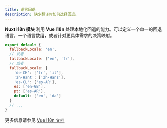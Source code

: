 ```yaml
---
title: 语言回退
description: 缺少翻译时如何选择回退。
---
```


**Nuxt i18n 模块** 利用 **Vue I18n** 处理本地化回退的能力。可以定义一个单一的回退语言，一个语言数组，或者针对更具体需求的决策映射。

```js [i18n.config.ts]
export default {
  fallbackLocale: 'en',
  // 或者
  fallbackLocale: ['en', 'fr'],
  // 或者
  fallbackLocale: {
    'de-CH': ['fr', 'it'],
    'zh-Hant': ['zh-Hans'],
    'es-CL': ['es-AR'],
    es: ['en-GB'],
    pt: ['es-AR'],
    default: ['en', 'da']
  }
  // ...
}
```

更多信息请参见 [Vue I18n 文档](https://vue-i18n.intlify.dev/guide/essentials/fallback.html)